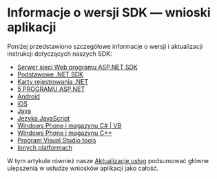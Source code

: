 <properties 
    pageTitle="Informacje o wersji dla wniosków aplikacji" 
    description="Najnowsze aktualizacje." 
    services="application-insights" 
    documentationCenter=""
    authors="alancameronwills" 
    manager="douge"/>

<tags 
    ms.service="application-insights" 
    ms.workload="tbd" 
    ms.tgt_pltfrm="ibiza" 
    ms.devlang="na" 
    ms.topic="article" 
    ms.date="01/28/2016" 
    ms.author="awills"/>
 
# <a name="sdk-release-notes---application-insights"></a>Informacje o wersji SDK — wnioski aplikacji


Poniżej przedstawiono szczegółowe informacje o wersji i aktualizacji instrukcji dotyczących naszych SDK:

* [Serwer sieci Web programu ASP.NET SDK](https://github.com/Microsoft/ApplicationInsights-server-dotnet/releases)
* [Podstawowe .NET SDK](https://github.com/Microsoft/ApplicationInsights-dotnet/releases) 
* [Karty rejestrowania .NET](https://github.com/Microsoft/ApplicationInsights-dotnet-logging/releases)
* [5 PROGRAMU ASP.NET](https://github.com/Microsoft/ApplicationInsights-aspnet5/releases)
* [Android](https://github.com/Microsoft/ApplicationInsights-Android/releases)
* [iOS](https://github.com/Microsoft/ApplicationInsights-iOS)
* [Java](https://github.com/Microsoft/ApplicationInsights-Java)
* [Języka JavaScript](https://github.com/Microsoft/ApplicationInsights-JS/commits/master)
* [Windows Phone i magazynu C# | VB](app-insights-release-notes-windows.md)
* [Windows Phone i magazynu C++](https://github.com/Microsoft/ApplicationInsights-CPP/releases)
* [Program Visual Studio tools](app-insights-release-notes-vsix.md)
* [Innych platformach](https://github.com/Microsoft/ApplicationInsights-Home)

W tym artykule również nasze [Aktualizacje usług](https://azure.microsoft.com/updates/?service=application-insights) podsumować główne ulepszenia w usłudze wniosków aplikacji jako całość.

